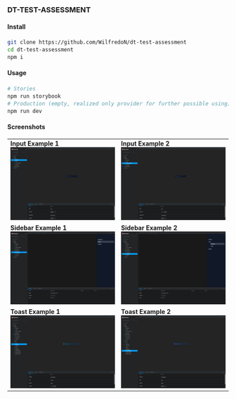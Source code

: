 ### DT-TEST-ASSESSMENT

#### Install

```bash
git clone https://github.com/WilfredoN/dt-test-assessment
cd dt-test-assessment
npm i
```

#### Usage

```bash
# Stories
npm run storybook
# Production (empty, realized only provider for further possible using)
npm run dev
```

#### Screenshots

<table>
    <tr>
        <td><strong>Input Example 1</strong><br><img src="src/assets/input_1.png" width="500"/></td>
        <td><strong>Input Example 2</strong><br><img src="src/assets/input_2.png" width="500"/></td>
    </tr>
    <tr>
        <td><strong>Sidebar Example 1</strong><br><img src="src/assets/sidebar_1.png" width="500"/></td>
        <td><strong>Sidebar Example 2</strong><br><img src="src/assets/sidebar_2.png" width="500"/></td>
    </tr>
    <tr>
        <td><strong>Toast Example 1</strong><br><img src="src/assets/toast_1.png" width="500"/></td>
        <td><strong>Toast Example 2</strong><br><img src="src/assets/toast_2.png" width="500"/></td>
    </tr>
</table>
